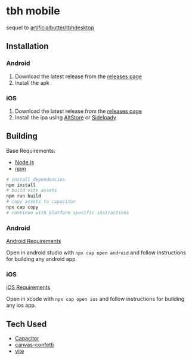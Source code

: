 # tbh mobile
sequel to [artificialbutter/tbhdesktop](https://github.com/artificialbutter/tbhdesktop)

## Installation
### Android
1. Download the latest release from the [releases page](https://github.com/artificialbutter/tbhmobile/releases)
2. Install the apk

### iOS
1. Download the latest release from the [releases page](https://github.com/artificialbutter/tbhmobile/releases)
2. Install the ipa using [AltStore](https://altstore.io/) or [Sideloady](https://github.com/jt52525/sideloady)
## Building
Base Requirements:
- [Node.js](https://nodejs.org/en/)
- [npm](https://www.npmjs.com/get-npm)

```bash
# install dependencies
npm install
# build vite assets
npm run build
# copy assets to capacitor
npx cap copy
# continue with platform specific instructions
```

### Android
[Android Requirements](https://capacitorjs.com/docs/getting-started/environment-setup#android-requirements)

Open in android studio with `npx cap open android` and follow instructions for building any android app.

### iOS
[iOS Requirements](https://capacitorjs.com/docs/getting-started/environment-setup#ios-requirements)

Open in xcode with `npx cap open ios` and follow instructions for building any ios app.

## Tech Used
- [Capacitor](https://capacitorjs.com)
- [canvas-confetti](https://github.com/catdad/canvas-confetti)
- [vite](https://vitejs.dev)